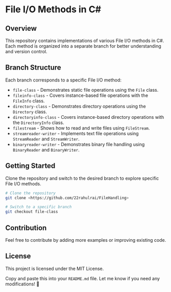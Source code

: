 # File I/O Methods in C#

## Overview
This repository contains implementations of various File I/O methods in C#. Each method is organized into a separate branch for better understanding and version control.

## Branch Structure
Each branch corresponds to a specific File I/O method:

- `file-class` - Demonstrates static file operations using the `File` class.
- `fileinfo-class` - Covers instance-based file operations with the `FileInfo` class.
- `directory-class` - Demonstrates directory operations using the `Directory` class.
- `directoryinfo-class` - Covers instance-based directory operations with the `DirectoryInfo` class.
- `filestream` - Shows how to read and write files using `FileStream`.
- `streamreader-writer` - Implements text file operations using `StreamReader` and `StreamWriter`.
- `binaryreader-writer` - Demonstrates binary file handling using `BinaryReader` and `BinaryWriter`.

## Getting Started
Clone the repository and switch to the desired branch to explore specific File I/O methods.

```sh
# Clone the repository
git clone <https://github.com/22rahulrai/FileHandling>

# Switch to a specific branch
git checkout file-class
```
## Contribution
Feel free to contribute by adding more examples or improving existing code.

## License
This project is licensed under the MIT License.

Copy and paste this into your `README.md` file. Let me know if you need any modifications! 🚀
